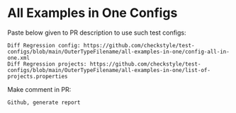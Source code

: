 # All Examples in One Configs
Paste below given to PR description to use such test configs:
```
Diff Regression config: https://github.com/checkstyle/test-configs/blob/main/OuterTypeFilename/all-examples-in-one/config-all-in-one.xml
Diff Regression projects: https://github.com/checkstyle/test-configs/blob/main/OuterTypeFilename/all-examples-in-one/list-of-projects.properties
```
Make comment in PR:
```
Github, generate report
```
